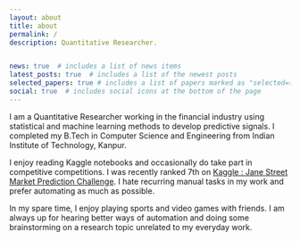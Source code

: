 ```yaml
---
layout: about
title: about
permalink: /
description: Quantitative Researcher.


news: true  # includes a list of news items
latest_posts: true  # includes a list of the newest posts
selected_papers: true # includes a list of papers marked as "selected={true}"
social: true  # includes social icons at the bottom of the page
---
```


I am a Quantitative Researcher working in the financial industry using statistical and machine learning methods to develop predictive signals. 
I completed my B.Tech in Computer Science and Engineering from Indian Institute of Technology, Kanpur. 

I enjoy reading Kaggle notebooks and occasionally do take part in competitive competitions. I was recently ranked 7th on [Kaggle : Jane Street Market Prediction Challenge](https://www.kaggle.com/c/jane-street-market-prediction/leaderboard). I hate recurring manual tasks in my work and prefer automating as much as possible. 

In my spare time, I enjoy playing sports and video games with friends. I am always up for hearing better ways of automation and doing some brainstorming on a research topic unrelated to my everyday work.
